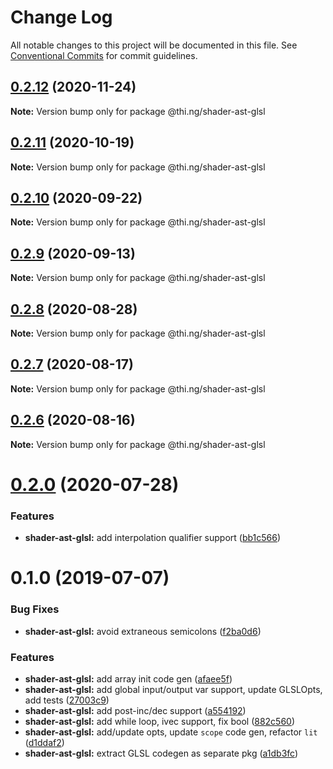# Change Log

All notable changes to this project will be documented in this file.
See [Conventional Commits](https://conventionalcommits.org) for commit guidelines.

## [0.2.12](https://github.com/thi-ng/umbrella/compare/@thi.ng/shader-ast-glsl@0.2.11...@thi.ng/shader-ast-glsl@0.2.12) (2020-11-24)

**Note:** Version bump only for package @thi.ng/shader-ast-glsl





## [0.2.11](https://github.com/thi-ng/umbrella/compare/@thi.ng/shader-ast-glsl@0.2.10...@thi.ng/shader-ast-glsl@0.2.11) (2020-10-19)

**Note:** Version bump only for package @thi.ng/shader-ast-glsl





## [0.2.10](https://github.com/thi-ng/umbrella/compare/@thi.ng/shader-ast-glsl@0.2.9...@thi.ng/shader-ast-glsl@0.2.10) (2020-09-22)

**Note:** Version bump only for package @thi.ng/shader-ast-glsl





## [0.2.9](https://github.com/thi-ng/umbrella/compare/@thi.ng/shader-ast-glsl@0.2.8...@thi.ng/shader-ast-glsl@0.2.9) (2020-09-13)

**Note:** Version bump only for package @thi.ng/shader-ast-glsl





## [0.2.8](https://github.com/thi-ng/umbrella/compare/@thi.ng/shader-ast-glsl@0.2.7...@thi.ng/shader-ast-glsl@0.2.8) (2020-08-28)

**Note:** Version bump only for package @thi.ng/shader-ast-glsl





## [0.2.7](https://github.com/thi-ng/umbrella/compare/@thi.ng/shader-ast-glsl@0.2.6...@thi.ng/shader-ast-glsl@0.2.7) (2020-08-17)

**Note:** Version bump only for package @thi.ng/shader-ast-glsl





## [0.2.6](https://github.com/thi-ng/umbrella/compare/@thi.ng/shader-ast-glsl@0.2.5...@thi.ng/shader-ast-glsl@0.2.6) (2020-08-16)

**Note:** Version bump only for package @thi.ng/shader-ast-glsl





# [0.2.0](https://github.com/thi-ng/umbrella/compare/@thi.ng/shader-ast-glsl@0.1.39...@thi.ng/shader-ast-glsl@0.2.0) (2020-07-28)


### Features

* **shader-ast-glsl:** add interpolation qualifier support ([bb1c566](https://github.com/thi-ng/umbrella/commit/bb1c56621701bd66cc56062cd258a63c64c029d2))





# 0.1.0 (2019-07-07)

### Bug Fixes

* **shader-ast-glsl:** avoid extraneous semicolons ([f2ba0d6](https://github.com/thi-ng/umbrella/commit/f2ba0d6))

### Features

* **shader-ast-glsl:** add array init code gen ([afaee5f](https://github.com/thi-ng/umbrella/commit/afaee5f))
* **shader-ast-glsl:** add global input/output var support, update GLSLOpts, add tests ([27003c9](https://github.com/thi-ng/umbrella/commit/27003c9))
* **shader-ast-glsl:** add post-inc/dec support ([a554192](https://github.com/thi-ng/umbrella/commit/a554192))
* **shader-ast-glsl:** add while loop, ivec support, fix bool ([882c560](https://github.com/thi-ng/umbrella/commit/882c560))
* **shader-ast-glsl:** add/update opts, update `scope` code gen, refactor `lit` ([d1ddaf2](https://github.com/thi-ng/umbrella/commit/d1ddaf2))
* **shader-ast-glsl:** extract GLSL codegen as separate pkg ([a1db3fc](https://github.com/thi-ng/umbrella/commit/a1db3fc))
